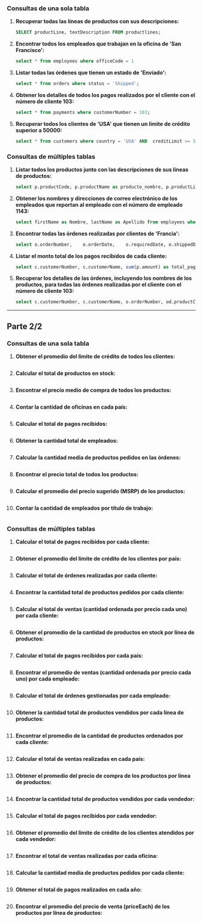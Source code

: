 ### Consultas de una sola tabla

1. **Recuperar todas las líneas de productos con sus descripciones:**

   ```sql
   SELECT productLine, textDescription FROM productlines;
   ```

2. **Encontrar todos los empleados que trabajan en la oficina de 'San Francisco':**

   ```sql
   select * from employees where officeCode = 1
   ```

3. **Listar todas las órdenes que tienen un estado de 'Enviado':**

   ```sql
   select * from orders where status = 'Shipped';
   ```

4. **Obtener los detalles de todos los pagos realizados por el cliente con el número de cliente 103:**

   ```sql
   select * from payments where customerNumber = 103;
   ```

5. **Recuperar todos los clientes de 'USA' que tienen un límite de crédito superior a 50000:**

   ```sql
   select * from customers where country = 'USA' AND  creditLimit >= 50000 ;
   ```

### Consultas de múltiples tablas

1. **Listar todos los productos junto con las descripciones de sus líneas de productos:**

   ```sql
   select p.productCode, p.productName as producto_nombre, p.productLine, pl.textDescription from products  p inner join productlines pl on p.productLine = pl.productLine; 

   ```

2. **Obtener los nombres y direcciones de correo electrónico de los empleados que reportan al empleado con el número de empleado 1143:**

   ```sql
   select firstName as Nombre, lastName as Apellido from employees where reportsTo = 1143;
   ```

3. **Encontrar todas las órdenes realizadas por clientes de 'Francia':**

   ```sql
   select o.orderNumber,	o.orderDate,	o.requiredDate,	o.shippedDate,	o.status,	o.comments from orders o inner join customers on o.customerNumber = customers.customerNumber where customers.country = 'France';
   ```

4. **Listar el monto total de los pagos recibidos de cada cliente:**

   ```sql
   select c.customerNumber, c.customerName, sum(p.amount) as total_pagos from payments p inner join customers c on p.customerNumber = c.customerNumber group by p.customerNumber, c.customerName;
   ```

5. **Recuperar los detalles de las órdenes, incluyendo los nombres de los productos, para todas las órdenes realizadas por el cliente con el número de cliente 103:**

   ```sql
   select c.customerNumber, c.customerName, o.orderNumber, od.productCode, p.productName from customers c  inner join orders o on c.customerNumber = o.customerNumber inner join orderdetails od on o.orderNumber = od.orderNumber inner join products p on od.productCode = p.productCode where c.customerNumber = 103 order by o.orderNumber, p.productName;
   ```


-------------------------------------------------------------------------------------------------------------------------------------------------------------------------------------------



## Parte 2/2

### Consultas de una sola tabla

1. **Obtener el promedio del límite de crédito de todos los clientes:**

   ```
   
   ```

2. **Calcular el total de productos en stock:**

   ```
   
   ```

3. **Encontrar el precio medio de compra de todos los productos:**

   ```
   
   ```

4. **Contar la cantidad de oficinas en cada país:**

   ```
   
   ```

5. **Calcular el total de pagos recibidos:**

   ```
   
   ```

6. **Obtener la cantidad total de empleados:**

   ```
   
   ```

7. **Calcular la cantidad media de productos pedidos en las órdenes:**

   ```
   
   ```

8. **Encontrar el precio total de todos los productos:**

   ```
   
   ```

9. **Calcular el promedio del precio sugerido (MSRP) de los productos:**

   ```
   
   ```

10. **Contar la cantidad de empleados por título de trabajo:**

```

```

### Consultas de múltiples tablas

1. **Calcular el total de pagos recibidos por cada cliente:**

   ```
   
   ```

2. **Obtener el promedio del límite de crédito de los clientes por país:**

   ```
   
   ```

3. **Calcular el total de órdenes realizadas por cada cliente:**

   ```
   
   ```

4. **Encontrar la cantidad total de productos pedidos por cada cliente:**

   ```
   
   ```

5. **Calcular el total de ventas (cantidad ordenada por precio cada uno) por cada cliente:**

   ```
   
   ```

6. **Obtener el promedio de la cantidad de productos en stock por línea de productos:**

   ```
   
   ```

7. **Calcular el total de pagos recibidos por cada país:**

   ```
   
   ```

8. **Encontrar el promedio de ventas (cantidad ordenada por precio cada uno) por cada empleado:**

   ```
   
   ```

9. **Calcular el total de órdenes gestionadas por cada empleado:**

   ```
   
   ```

10. **Obtener la cantidad total de productos vendidos por cada línea de productos:**

    ```
    
    ```

11. **Encontrar el promedio de la cantidad de productos ordenados por cada cliente:**

    ```
    
    ```

12. **Calcular el total de ventas realizadas en cada país:**

    ```
    
    ```

13. **Obtener el promedio del precio de compra de los productos por línea de productos:**

    ```
    
    ```

14. **Encontrar la cantidad total de productos vendidos por cada vendedor:**

    ```
    
    ```

15. **Calcular el total de pagos recibidos por cada vendedor:**

    ```
    
    ```

16. **Obtener el promedio del límite de crédito de los clientes atendidos por cada vendedor:**

    ```
    
    ```

17. **Encontrar el total de ventas realizadas por cada oficina:**

    ```
    
    ```

18. **Calcular la cantidad media de productos pedidos por cada cliente:**

    ```
    
    ```

19. **Obtener el total de pagos realizados en cada año:**

    ```
    
    ```

20. **Encontrar el promedio del precio de venta (priceEach) de los productos por línea de productos:**

    ```
    
    ```